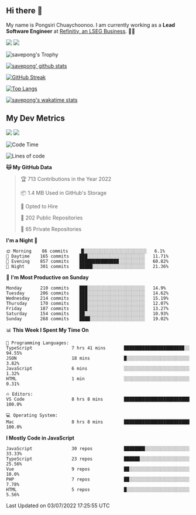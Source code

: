 ## Hi there 👋

My name is Pongsiri Chuaychoonoo. I am currently working as a **Lead Software Engineer** at [Refinitiv, an LSEG Business](https://www.refinitiv.com). 👨‍💻

[<img src="https://img.shields.io/badge/savepong.com-%230077B5.svg?&style=for-the-badge&color=81e6d9" />](https://savepong.com)
[<img src="https://img.shields.io/badge/linkedin-%230077B5.svg?&style=for-the-badge&logo=linkedin&logoColor=white" />](https://www.linkedin.com/in/savepong)

![savepong's Trophy](https://github-profile-trophy.vercel.app/?username=savepong&theme=flat&rank=SECRET,SSS,SS,S,AAA,AA,A&margin-w=15&no-bg=true&no-frame=true)

[![savepong' github stats](https://github-readme-stats.vercel.app/api?username=savepong&show_icons=true&count_private=true&theme=gotham&hide_border=true&bg_color=00000000&text_color=768390FF)](https://savepong.com/posts/stats)

[![GitHub Streak](https://github-readme-streak-stats.herokuapp.com?user=savepong&theme=gotham&hide_border=true&background=00000000&dates=768390FF)](https://savepong.com/posts/stats)

[![Top Langs](https://github-readme-stats.vercel.app/api/top-langs/?username=savepong&layout=compact&langs_count=10&theme=gotham&hide_border=true&bg_color=00000000&text_color=768390FF)](https://savepong.com/posts/stats)

[![savepong's wakatime stats](https://github-readme-stats.vercel.app/api/wakatime?username=@savepong&layout=default&theme=gotham&hide_border=true&bg_color=00000000&text_color=768390FF)](https://savepong.com/posts/stats)

## My Dev Metrics

[![](https://komarev.com/ghpvc/?username=savepong&color=blue&label=Profile%20Views)](https://github.com/savepong)
[![](https://img.shields.io/github/followers/savepong?label=GitHub%20Followers)](https://github.com/savepong)

<!--START_SECTION:waka-->
![Code Time](http://img.shields.io/badge/Code%20Time-0%20secs-blue)

![Lines of code](https://img.shields.io/badge/From%20Hello%20World%20I%27ve%20Written-4%20Million%20lines%20of%20code-blue)

**🐱 My GitHub Data** 

> 🏆 713 Contributions in the Year 2022
 > 
> 📦 1.4 MB Used in GitHub's Storage 
 > 
> 💼 Opted to Hire
 > 
> 📜 202 Public Repositories 
 > 
> 🔑 65 Private Repositories  
 > 
**I'm a Night 🦉** 

```text
🌞 Morning    86 commits     █░░░░░░░░░░░░░░░░░░░░░░░░   6.1% 
🌆 Daytime    165 commits    ███░░░░░░░░░░░░░░░░░░░░░░   11.71% 
🌃 Evening    857 commits    ███████████████░░░░░░░░░░   60.82% 
🌙 Night      301 commits    █████░░░░░░░░░░░░░░░░░░░░   21.36%

```
📅 **I'm Most Productive on Sunday** 

```text
Monday       210 commits    ███░░░░░░░░░░░░░░░░░░░░░░   14.9% 
Tuesday      206 commits    ███░░░░░░░░░░░░░░░░░░░░░░   14.62% 
Wednesday    214 commits    ███░░░░░░░░░░░░░░░░░░░░░░   15.19% 
Thursday     170 commits    ███░░░░░░░░░░░░░░░░░░░░░░   12.07% 
Friday       187 commits    ███░░░░░░░░░░░░░░░░░░░░░░   13.27% 
Saturday     154 commits    ██░░░░░░░░░░░░░░░░░░░░░░░   10.93% 
Sunday       268 commits    ████░░░░░░░░░░░░░░░░░░░░░   19.02%

```


📊 **This Week I Spent My Time On** 

```text
💬 Programming Languages: 
TypeScript               7 hrs 41 mins       ███████████████████████░░   94.55% 
JSON                     18 mins             █░░░░░░░░░░░░░░░░░░░░░░░░   3.82% 
JavaScript               6 mins              ░░░░░░░░░░░░░░░░░░░░░░░░░   1.32% 
HTML                     1 min               ░░░░░░░░░░░░░░░░░░░░░░░░░   0.31%

🔥 Editors: 
VS Code                  8 hrs 8 mins        █████████████████████████   100.0%

💻 Operating System: 
Mac                      8 hrs 8 mins        █████████████████████████   100.0%

```

**I Mostly Code in JavaScript** 

```text
JavaScript               30 repos            ████████░░░░░░░░░░░░░░░░░   33.33% 
TypeScript               23 repos            ██████░░░░░░░░░░░░░░░░░░░   25.56% 
Vue                      9 repos             ██░░░░░░░░░░░░░░░░░░░░░░░   10.0% 
PHP                      7 repos             ██░░░░░░░░░░░░░░░░░░░░░░░   7.78% 
HTML                     5 repos             █░░░░░░░░░░░░░░░░░░░░░░░░   5.56%

```



 Last Updated on 03/07/2022 17:25:55 UTC
<!--END_SECTION:waka-->

<!--
**savepong/savepong** is a ✨ _special_ ✨ repository because its `README.md` (this file) appears on your GitHub profile.

Here are some ideas to get you started:

- 🔭 I’m currently working on WebComponents and TypeScript.
- 🌱 I’m currently learning ...
- 👯 I’m looking to collaborate on ...
- 🤔 I’m looking for help with ...
- 💬 Ask me about ...
- 📫 How to reach me: ...
- 😄 Pronouns: ...
- ⚡ Fun fact: ...
-->
